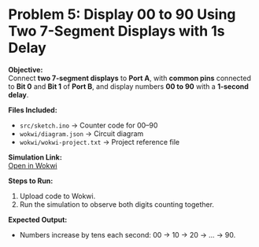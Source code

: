 # Problem 5: Display 00 to 90 Using Two 7-Segment Displays with 1s Delay

**Objective:**  
Connect **two 7-segment displays** to **Port A**, with **common pins** connected to **Bit 0** and **Bit 1** of **Port B**, and display numbers **00 to 90** with a **1-second delay**.

**Files Included:**  
- `src/sketch.ino` → Counter code for 00–90  
- `wokwi/diagram.json` → Circuit diagram  
- `wokwi/wokwi-project.txt` → Project reference file  

**Simulation Link:**  
[Open in Wokwi](https://wokwi.com/projects/443885718153195521)

**Steps to Run:**  
1. Upload code to Wokwi.  
2. Run the simulation to observe both digits counting together.  

**Expected Output:**  
- Numbers increase by tens each second: 00 → 10 → 20 → ... → 90.  
